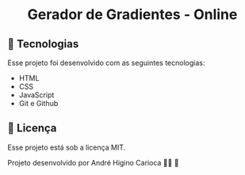 <h1 align="center"> Gerador de Gradientes - Online </h1>


## 🚀 Tecnologias

Esse projeto foi desenvolvido com as seguintes tecnologias:

- HTML
- CSS
- JavaScript
- Git e Github

## :memo: Licença

Esse projeto está sob a licença MIT.

Projeto desenvolvido por André Higino Carioca 🧑‍💻 💚

